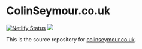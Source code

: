 ColinSeymour.co.uk
==================

[![Netlify Status](https://api.netlify.com/api/v1/badges/5b860a9d-7766-444e-ac14-b7af7d20c3df/deploy-status)](https://app.netlify.com/sites/colinseymour/deploys) ![](https://github.com/lildude/colinseymour.co.uk/workflows/Run%20Tests/badge.svg)

This is the source repository for [colinseymour.co.uk](http://colinseymour.co.uk).
